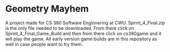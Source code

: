 # Geometry Mayhem
A project made for CS 380 Software Enginnering at CWU. Sprint_4_Final.zip is the only file needed to be downloaded. From there click on Sprint_4_Final_Game_Build and then from there click on cs380game and it will play the game. All early version game builds are in this repository as well in case people want to try them.
